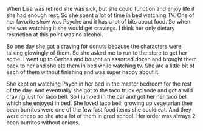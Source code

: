 When Lisa was retired she was sick, but she could function and enjoy life if she had enough rest. So she spent a lot of time in bed watching TV. One of her favorite show was Psyche and it has a lot of bits about food. So when she was watching it she would get cravings. I think her only dietary restriction at this point was no alcohol.

So one day she got a craving for donuts because the characters were talking glowingly of them. So she asked me to run to the store to get her some. I went up to Gerbes and bought an assorted dozen and brought them back to her and she ate them in bed while watching tv. She ate a little bit of each of them without finishing and was super happy about it. 

She kept on watching Psych in her bed in the master bedroom for the rest of the day. And eventually she got to the taco truck episode and got a wild craving just for taco bell. So I jumped in the car and got her her taco bell which she enjoyed in bed. She loved taco bell, growing up vegetarian their bean burritos were one of the few fast food items she could eat. And they were cheap so she ate a lot of them in grad school. Her order was always 2 bean burritos without onions. 